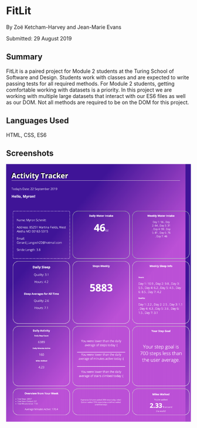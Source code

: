 # FitLit

By Zoë Ketcham-Harvey and Jean-Marie Evans

Submitted: 29 August 2019


## Summary

FitLit is a paired project for Module 2 students at the Turing School of Software and Design. Students work with classes and are expected to write passing tests for all required methods. For Module 2 students, getting comfortable working with datasets is a priority. In this project we are working with multiple large datasets that interact with our ES6 files as well as our DOM. Not all methods are required to be on the DOM for this project.

## Languages Used

HTML, CSS, ES6


## Screenshots

![fitlit-screenshot2](images/screencapture-file-Users-jeannie-turing-mod-2-fitlit-starter-kit-src-index-html-2019-08-29-08_21_33.png)
